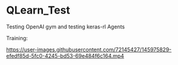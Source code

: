 # QLearn_Test
Testing OpenAI gym and testing keras-rl Agents

Training:

https://user-images.githubusercontent.com/72145427/145975829-efedf85d-5fc0-4245-bd53-69e484f6c164.mp4

